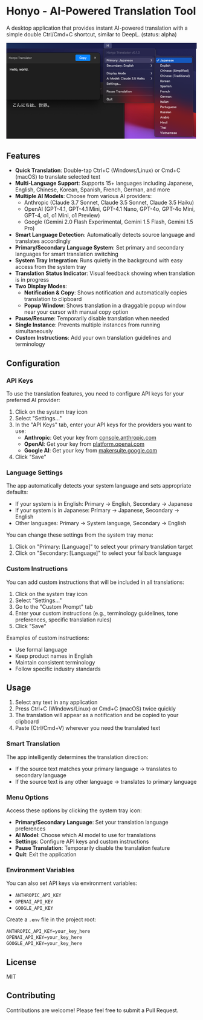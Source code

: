 # Honyo - AI-Powered Translation Tool

A desktop application that provides instant AI-powered translation with a simple double Ctrl/Cmd+C shortcut, similar to DeepL. (status: alpha)

![Honyo screenshot](honyo.png)

## Features

- **Quick Translation**: Double-tap Ctrl+C (Windows/Linux) or Cmd+C (macOS) to translate selected text
- **Multi-Language Support**: Supports 15+ languages including Japanese, English, Chinese, Korean, Spanish, French, German, and more
- **Multiple AI Models**: Choose from various AI providers:
  - Anthropic (Claude 3.7 Sonnet, Claude 3.5 Sonnet, Claude 3.5 Haiku)
  - OpenAI (GPT-4.1, GPT-4.1 Mini, GPT-4.1 Nano, GPT-4o, GPT-4o Mini, GPT-4, o1, o1 Mini, o1 Preview)
  - Google (Gemini 2.0 Flash Experimental, Gemini 1.5 Flash, Gemini 1.5 Pro)
- **Smart Language Detection**: Automatically detects source language and translates accordingly
- **Primary/Secondary Language System**: Set primary and secondary languages for smart translation switching
- **System Tray Integration**: Runs quietly in the background with easy access from the system tray
- **Translation Status Indicator**: Visual feedback showing when translation is in progress
- **Two Display Modes**:
  - **Notification & Copy**: Shows notification and automatically copies translation to clipboard
  - **Popup Window**: Shows translation in a draggable popup window near your cursor with manual copy option
- **Pause/Resume**: Temporarily disable translation when needed
- **Single Instance**: Prevents multiple instances from running simultaneously
- **Custom Instructions**: Add your own translation guidelines and terminology

## Configuration

### API Keys

To use the translation features, you need to configure API keys for your preferred AI provider:

1. Click on the system tray icon
2. Select "Settings..."
3. In the "API Keys" tab, enter your API keys for the providers you want to use:
   - **Anthropic**: Get your key from [console.anthropic.com](https://console.anthropic.com/)
   - **OpenAI**: Get your key from [platform.openai.com](https://platform.openai.com/api-keys)
   - **Google AI**: Get your key from [makersuite.google.com](https://makersuite.google.com/app/apikey)
4. Click "Save"

### Language Settings

The app automatically detects your system language and sets appropriate defaults:
- If your system is in English: Primary → English, Secondary → Japanese
- If your system is in Japanese: Primary → Japanese, Secondary → English
- Other languages: Primary → System language, Secondary → English

You can change these settings from the system tray menu:
1. Click on "Primary: [Language]" to select your primary translation target
2. Click on "Secondary: [Language]" to select your fallback language

### Custom Instructions

You can add custom instructions that will be included in all translations:

1. Click on the system tray icon
2. Select "Settings..."
3. Go to the "Custom Prompt" tab
4. Enter your custom instructions (e.g., terminology guidelines, tone preferences, specific translation rules)
5. Click "Save"

Examples of custom instructions:
- Use formal language
- Keep product names in English
- Maintain consistent terminology
- Follow specific industry standards

## Usage

1. Select any text in any application
2. Press Ctrl+C (Windows/Linux) or Cmd+C (macOS) twice quickly
3. The translation will appear as a notification and be copied to your clipboard
4. Paste (Ctrl/Cmd+V) wherever you need the translated text

### Smart Translation

The app intelligently determines the translation direction:
- If the source text matches your primary language → translates to secondary language
- If the source text is any other language → translates to primary language

### Menu Options

Access these options by clicking the system tray icon:
- **Primary/Secondary Language**: Set your translation language preferences
- **AI Model**: Choose which AI model to use for translations
- **Settings**: Configure API keys and custom instructions
- **Pause Translation**: Temporarily disable the translation feature
- **Quit**: Exit the application

### Environment Variables

You can also set API keys via environment variables:
- `ANTHROPIC_API_KEY`
- `OPENAI_API_KEY`
- `GOOGLE_API_KEY`

Create a `.env` file in the project root:
```env
ANTHROPIC_API_KEY=your_key_here
OPENAI_API_KEY=your_key_here
GOOGLE_API_KEY=your_key_here
```

## License

MIT

## Contributing

Contributions are welcome! Please feel free to submit a Pull Request.
